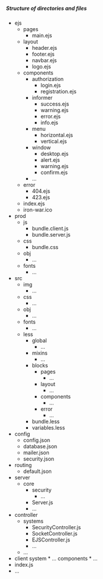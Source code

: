 ##### Structure of directories and files

* ejs
    * pages
        * main.ejs
    * layout
        * header.ejs
        * footer.ejs
        * navbar.ejs
        * logo.ejs
    * components
        * authorization
            * login.ejs
            * registration.ejs
        * informer
            * success.ejs
            * warning.ejs
            * error.ejs
            * info.ejs
        * menu
            * horizontal.ejs
            * vertical.ejs
        * window
            * desktop.ejs
            * alert.ejs
            * warning.ejs
            * confirm.ejs
        * ...
    * error
        * 404.ejs
        * 423.ejs
    * index.ejs
    * iron-war.ico
* prod
    * js
        * bundle.client.js
        * bundle.server.js
    * css
        * bundle.css
    * obj
        * ...
    * fonts
        * ...
* src
    * img
        * ...
    * css
        * ...
    * obj
        * ...
    * fonts
        * ...
    * less
        * global
            * ...
        * mixins
            * ...
        * blocks
            * pages
                * ...
            * layout
                * ...
            * components
                * ...
            * error
                * ...
        * bundle.less
        * variables.less
* config
    * config.json
    * database.json
    * mailer.json
    * security.json
* routing
    * default.json
* server
    * core  
        * security
            * ...
        * Server.js
        * ...
* controller
    * systems
        * SecurityController.js
        * SocketController.js
        * EJSController.js
        * ...
    * ...
* client
    system
        * ...
    components
        * ...
* index.js
* ...
